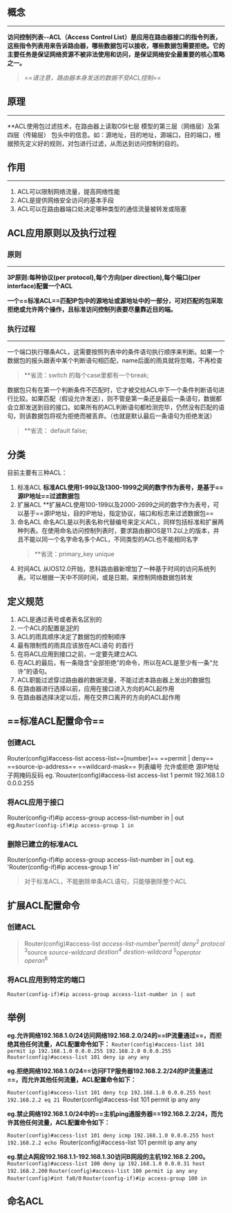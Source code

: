 ## 概念
---
**访问控制列表--ACL（Access Control List）是应用在路由器接口的指令列表，这些指令列表用来告诉路由器，哪些数据包可以接收，哪些数据包需要拒绝。它的主要任务是保证网络资源不被非法使用和访问，是保证网络安全最重要的核心策略之一。**

>==*请注意，路由器本身发送的数据不受ACL控制*==

## 原理
---
**ACL使用包过滤技术，在路由器上读取OSI七层 模型的第三层（网络层）及第四层（传输层）
包头中的信息。如：源地址，目的地址，源端口，目的端口，根据预先定义好的规则，对包进行过滤，从而达到访问控制的目的。

## 作用
---
1. ACL可以限制网络流量，提高网络性能
2. ACL是提供网络安全访问的基本手段
3. ACL可以在路由器端口处决定哪种类型的通信流量被转发或阻塞

## ACL应用原则以及执行过程
### 原则
---
**3P原则:每种协议(per protocol),每个方向(per direction),每个端口(per interface)配置一个ACL**

**一个==标准ACL==匹配IP包中的源地址或源地址中的一部分，可对匹配的包采取拒绝或允许两个操作，且标准访问控制列表要尽量靠近目的端。**


### 执行过程
---
一个端口执行哪条ACL，这需要按照列表中的条件语句执行顺序来判断。如果一个数据包的报头跟表中某个判断语句相匹配，name后面的雨具就将忽略，不再检查
> **省流：switch 的每个case里都有一个break;

数据包只有在第一个判断条件不匹配时，它才被交给ACL中下一个条件判断语句进行比较。如果匹配（假设允许发送），则不管是第一条还是最后一条语句，数据都会立即发送到目的接口。如果所有的ACL判断语句都检测完毕，仍然没有匹配的语句，则该数据包将视为拒绝而被丢弃。（也就是默认最后一条语句为拒绝发送）
>**省流： default false;

## 分类
目前主要有三种ACL：
1. 标准ACL
	**标准ACL使用1-99以及1300-1999之间的数字作为表号，是基于==源IP地址==过滤数据包**
2. 扩展ACL
	**扩展ACL使用100-199以及2000-2699之间的数字作为表号，可以基于==源IP地址，目的IP地址，指定协议，端口和标志来过滤数据包==
3. 命名ACL
	命名ACL是以列表名称代替编号来定义ACL，同样包括标准和扩展两种列表。在使用命名访问控制列表时，要求路由器IOS是11.2以上的版本，并且不能以同一个名字命名多个ACL，不同类型的ACL也不能相同名字
	>**省流：primary_key unique
4. 时间ACL
	从IOS12.0开始，思科路由器新增加了一种基于时间的访问系统列表。可以根据一天中不同时间，或是日期，来控制网络数据包转发
## 定义规范
1. ACL是通过表号或者表名区别的
2. 一个ACL的配置是[3P](#原则)的
3. ACL的雨具顺序决定了数据包的控制顺序
4. 最有限制性的雨具应该放在ACL语句 的首行
5. 在将ACL应用到接口之前，一定要先建立ACL
6. 在ACL的最后，有一条隐含“全部拒绝”的命令，所以在ACL是至少有一条“允许”的语句。
7. ACL职能过滤穿过路由器的数据流量，不能过滤本路由器上发出的数据包
8. 在路由器进行选择以前，应用在接口进入方向的ACL起作用
9. 在路由器选择决定以后，用在交界口离开的方向的ACL起作用

## ==标准ACL配置命令==
### 创建ACL

Router(config)#access-list access-list==[number]== ==permit | deny== ==source-ip-address== ==wildcard-mask==
							列表编号	允许或拒绝	源IP地址	子网掩码反码
eg.`Rouuter(config)#access-list access-list 1 permit 192.168.1.0 0.0.0.255

### 将ACL应用于接口

Router(config-if)#ip access-group access-list-number in | out
eg.`Router(config-if)#ip access-group 1 in`

### 删除已建立的标准ACL

Router(config-if)#ip access-group access-list-number in | out
eg. 'Router(config-if)#ip access-group 1 in'
>对于标准ACL，不能删除单条ACL语句，只能够删除整个ACL


## 扩展ACL配置命令
### 创建ACL


> Router(config)#access-list *access-list-number*<sup>1</sup>*permit| deny*<sup>2</sup> *protocol* <sup>3</sup>source *source-wildcard* *destion<sup>4</sup> destion-wildcard*  <sup>5</sup>*operator operan*<sup>6</sup>

[1]:访问控制列表号
[2]:允许或拒绝
[3]:协议类型，如IP/TCP/UDP/ICMP
[4]:源反码
[5]:目的反码
[6]:  it（小于），gt（大于），eq（等于）或neq（不等于）一个端口号。

### 将ACL应用到特定的端口
`Router(config-if)#ip access-group access-list-number in | out`

## 举例

**eg.允许网络192.168.1.0/24访问网络192.168.2.0/24的==IP流量通过==，而拒绝其他任何流量，ACL配置命令如下：**
 `Router(config)#access-list 101 permit ip 192.168.1.0 0.0.0.255 192.168.2.0 0.0.0.255`
`Router(config)#access-list 101 deny ip any any`

**eg.拒绝网络192.168.1.0/24==访问FTP服务器192.168.2.2/24的IP流量通过==，而允许其他任何流量，ACL配置命令如下：**

`Router(config)#access-list 101 deny tcp 192.168.1.0 0.0.0.255 host 192.168.2.2 eq 21
`Router(config)#access-list 101 permit ip any any

**eg.禁止网络192.168.1.0/24中的==主机ping通服务器==192.168.2.2/24，而允许其他任何流量，ACL配置命令如下：**

`Router(config)#access-list 101 deny icmp 192.168.1.0 0.0.0.255 host 192.168.2.2 echo
`Router(config)#access-list 101 permit ip any any

**eg.禁止A网段192.168.1.1-192.168.1.30访问B网段的主机192.168.2.200。**
`Router(config)#access-list 100 deny ip 192.168.1.0 0.0.0.31 host 192.168.2.200`
`Router(config)#access-list 100 permit ip any any`
`Router(config)#int fa0/0`
`Router(config-if)#ip access-group 100 in`



## 命名ACL